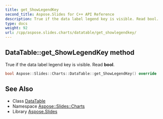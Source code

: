 ```yaml
---
title: get_ShowLegendKey
second_title: Aspose.Slides for C++ API Reference
description: True if the data label legend key is visible. Read bool.
type: docs
weight: 92
url: /cpp/aspose.slides.charts/datatable/get_showlegendkey/
---
```

## DataTable::get_ShowLegendKey method


True if the data label legend key is visible. Read **bool**.

```cpp
bool Aspose::Slides::Charts::DataTable::get_ShowLegendKey() override
```

## See Also

* Class [DataTable](../)
* Namespace [Aspose::Slides::Charts](../../)
* Library [Aspose.Slides](../../../)
